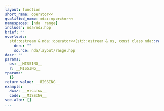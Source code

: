 ```yaml
---
layout: function
short_name: operator<<
qualified_name: nda::operator<<
namespaces: [nda, range]
includer: nda/nda.hpp
brief: ""
overloads:
  std::ostream & nda::operator<<(std::ostream & os, const class nda::range & r) noexcept:
    desc: ""
    source: nda/layout/range.hpp
desc: ""
params:
  os: __MISSING__
  r: __MISSING__
tparams:
  {}
return_value: __MISSING__
example:
  desc: __MISSING__
  code: __MISSING__
see-also: []
...
```


